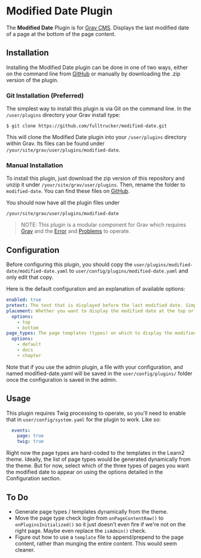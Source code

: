 # Modified Date Plugin

The **Modified Date** Plugin is for [Grav CMS](http://github.com/getgrav/grav). Displays the last modified date of a page at the bottom of the page content.

## Installation

Installing the Modified Date plugin can be done in one of two ways, either on the command line from [GitHub](https://github.com/fulltrucker/modified-date) or manually by downloading the .zip version of the plugin.

### Git Installation (Preferred)

The simplest way to install this plugin is via Git on the command line.  In the `/user/plugins` directory your Grav install type:

```shell
$ git clone https://github.com/fulltrucker/modified-date.git
```

This will clone the Modified Date plugin into your `/user/plugins` directory within Grav. Its files can be found under `/your/site/grav/user/plugins/modified-date`.

### Manual Installation

To install this plugin, just download the zip version of this repository and unzip it under `/your/site/grav/user/plugins`. Then, rename the folder to `modified-date`. You can find these files on [GitHub](https://github.com/fulltrucker/modified-date).

You should now have all the plugin files under

    /your/site/grav/user/plugins/modified-date

> NOTE: This plugin is a modular component for Grav which requires [Grav](http://github.com/getgrav/grav) and the [Error](https://github.com/getgrav/grav-plugin-error) and [Problems](https://github.com/getgrav/grav-plugin-problems) to operate.

## Configuration

Before configuring this plugin, you should copy the `user/plugins/modified-date/modified-date.yaml` to `user/config/plugins/modified-date.yaml` and only edit that copy.

Here is the default configuration and an explanation of available options:

```yaml
enabled: true
pretext: The text that is displayed before the last modified date. Simple text field, can accept Twig and Markdown.
placement: Whether you want to display the modified date at the top or the bottom of the content
  options:
    - top
    - bottom
page_types: The page templates (types) on which to display the modified date
  options:
    - default
    - docs
    - chapter
```

Note that if you use the admin plugin, a file with your configuration, and named modified-date.yaml will be saved in the `user/config/plugins/` folder once the configuration is saved in the admin.

## Usage

This plugin requires Twig processing to operate, so you'll need to enable that in `user/config/system.yaml` for the plugin to work. Like so:

```yaml
  events:
    page: true
    twig: true
```

Right now the page types are hard-coded to the templates in the Learn2 theme. Ideally, the list of page types would be generated dynamically from the theme. But for now, select which of the three types of pages you want the modified date to appear on using the options detailed in the Configuration section.

## To Do

- Generate page types / templates dynamically from the theme.
- Move the page type check login from `onPageContentRaw()` to `onPluginsInitialized()` so it just doesn't even fire if we're not on the right page. Maybe even replace the `isAdmin()` check.
- Figure out how to use a `template` file to append/prepend to the page content, rather than munging the entire content. This would seem cleaner.

